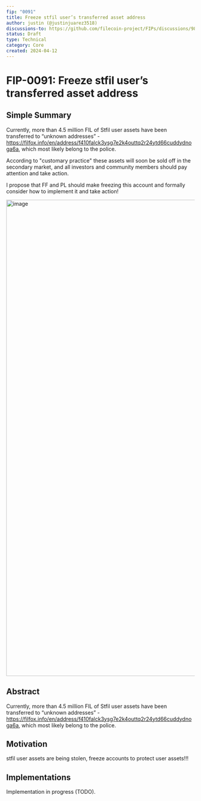```yaml
---
fip: "0091"
title: Freeze stfil user’s transferred asset address
author: justin (@justinjuarez3518)
discussions-to: https://github.com/filecoin-project/FIPs/discussions/989
status: Draft
type: Technical
category: Core
created: 2024-04-12
---
```

# FIP-0091: Freeze stfil user’s transferred asset address

## Simple Summary

Currently, more than 4.5 million FIL of Stfil user assets have been transferred to “unknown addresses” - https://filfox.info/en/address/f410falck3ysg7e2k4outtq2r24ytd66cuddydnoga6a,  which most likely belong to the police. 

According to "customary practice" these assets will soon be sold off in the secondary market, and all investors and community members should pay attention and take action. 

I propose that FF and PL should make freezing this account and formally consider how to implement it and take action!

<img width="1270" alt="image" src="https://github.com/filecoin-project/FIPs/assets/152005035/0c603648-474e-4d0e-bb9a-1fda15410fc0">

## Abstract

Currently, more than 4.5 million FIL of Stfil user assets have been transferred to “unknown addresses” - https://filfox.info/en/address/f410falck3ysg7e2k4outtq2r24ytd66cuddydnoga6a,  which most likely belong to the police. 

## Motivation

stfil user assets are being stolen, freeze accounts to protect user assets!!!

## Implementations

Implementation in progress (TODO).
